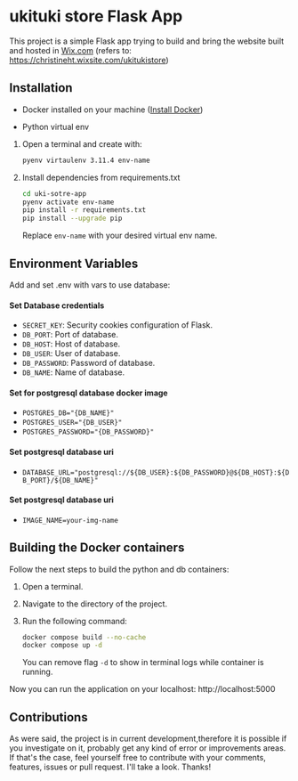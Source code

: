 # ukituki store Flask App

This project is a simple Flask app trying to build and bring the website built and hosted in [Wix.com](https://es.wix.com) (refers to: https://christineht.wixsite.com/ukitukistore)

## Installation

- Docker installed on your machine ([Install Docker](https://docs.docker.com/get-docker/))

- Python virtual env
1. Open a terminal and create with:
    ```bash
    pyenv virtaulenv 3.11.4 env-name 
    ```
2. Install dependencies from requirements.txt
    ```bash
    cd uki-sotre-app
    pyenv activate env-name
    pip install -r requirements.txt
    pip install --upgrade pip
    ```
    Replace `env-name` with your desired virtual env name.

## Environment Variables

Add and set .env with vars to use database:

#### Set Database credentials
- `SECRET_KEY`: Security cookies configuration of Flask.
- `DB_PORT`: Port of database.
- `DB_HOST`: Host of database.
- `DB_USER`: User of database.
- `DB_PASSWORD`: Password of database.
- `DB_NAME`: Name of database.


#### Set for postgresql database docker image
- `POSTGRES_DB="{DB_NAME}"`
- `POSTGRES_USER="{DB_USER}"`
- `POSTGRES_PASSWORD="{DB_PASSWORD}"`

<!-- - `PYTHONDONTWRITEBYTECODE`: Prevents Python from writing pyc files to disk. -->
<!-- - `PYTHONUNBUFFERED`: Ensures Python output is sent directly to terminal without buffering. -->

#### Set postgresql database uri
- `DATABASE_URL="postgresql://${DB_USER}:${DB_PASSWORD}@${DB_HOST}:${DB_PORT}/${DB_NAME}"`

#### Set postgresql database uri
- `IMAGE_NAME=your-img-name`

## Building the Docker containers

Follow the next steps to build the python and db containers:

1. Open a terminal.
2. Navigate to the directory of the project.
3. Run the following command:

    ```bash
    docker compose build --no-cache
    docker compose up -d 
    ```

    You can remove flag `-d` to show in terminal logs while container is running.

Now you can run the application on your localhost: http://localhost:5000

## Contributions
As were said, the project is in current development,therefore it is possible if you investigate on it, probably get any  kind of error or improvements areas. If that's the case, feel yourself free to contribute with your comments, features, issues or pull request. I'll take a look. Thanks!
